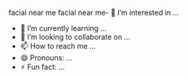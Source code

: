 
facial near me facial near me- 👀 I’m interested in ...
- 🌱 I’m currently learning ...
- 💞️ I’m looking to collaborate on ...
- 📫 How to reach me ...
- 😄 Pronouns: ...
- ⚡ Fun fact: ...

<!---
lubofstozku/lubofstozku is a ✨ special ✨ repository because its `README.md` (this file) appears on your GitHub profile.
You can click the Preview link to take a look at your changes.
--->
